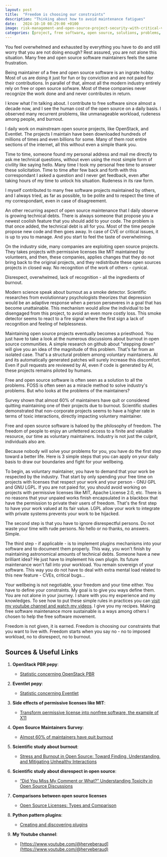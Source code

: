 ```yaml
---
layout: post
title:  "Freedom is choosing our constraints"
description: "Thinking about how to avoid maintenance fatigues"
date:   2024-10-10 08:29:00 +0100
image: risk-management-and-open-source-project-security-with-critical-vulnerability.png
categories: [project, free software, open source, solutions, problems, burnout, freedom]
---
```

You feel overwhelmed and exhausted by everything you have to do and still worry that you are not doing enough? Rest assured, you are not alone this situation. Many free and open source software maintainers feels the same frustration.

Being maintainer of a free and open source software is an ingrate hobby. Most of us are doing it just for fun or by conviction and are not paied for their contributions. In parallel of that, almost all the modern industry entirely rely on free or open source sofware. Most of these companies never recognize the work done and and never contributes in return.

I know what I'm talking about. I contribute to free software since almost a decade now, and I see the human cost of the open source on a daily basis. I observed many recurrent problems, like unmanageable workload, rudeness among people, and burnout.

I daily work on mainstream open source projects, like OpenStack, and Eventlet. The projects I maintain have been downloaded hundreds of millions of times and even billions for some. Many of them root entire sections of the internet, all this without even a simple thank you.

Time to time, someone found my personal address and mail me directly to ask me technical questions, without even using the most simple form of civility like saying hello. Many time I took my personal free time to answer these solicitation. Time to time after few back and forth with this correspondant I asked a question and I never get feedback, even after taking hours of my time to unlock his situation. Rudeness in its raw form.

I myself contributed to many free software projects maintained by others, and I always tried, as far as possible, to be polite and to respect the time of my correspondant, even in case of disagreement.

An other recurring aspect of open source maintenance that I daily observe is growing technical debts. There is always someone that propose you a newest coolish feature that you should add to your code. The problem is that once added, the technical debt is all for you. Most of the time people propose new code and then goes away. In case of CVE or critical issues, it is up to you to manage. And you start to feel the taste of overwhelming.

On the industry side, many companies are exploiting open source projects. They takes projects with permissive licenses like MIT maintained by volunteers, and then, these companies, applies changes that they do not bring back to the original projects, and they redistribute these open sources projects in closed way. No recognition of the work of others - cynical.

Disrespect, overwhelmed, lack of recognition - all the ingredients of burnout.

Modern science speak about burnout as a smoke detector. Scientific researches from evolutionnary psychologists theorizes that depression would be an adaptive response when a person perseveres in a goal that has become unattainable. This mechanism would allow the individual to be disengaged from this project, to avoid an even more costly loss. This smoke detector seems to react to a fire signal where the first sign a lack of recognition and feeling of helplessness.

Maintaining open source projects eventually becomes a priesthood. You just have to take a look at the numerous discussions about burnout in open source communities. A simple research on github about "stepping down" will give you an idea of the magnitude of this problem. That's far from an isolated case. That's a structural problem among voluntary maintainers. AI and its automatically generated patches will surely increase this discomfort. Even if pull requests are reviewed by AI, even if code is generated by AI, these projects remains piloted by humans.

Free and open source software is often seen as a solution to all the problems. FOSS is often seen as a miracle method to solve industry's problems. But who looks at the problems of the maintainers?

Survey shown that almost 60% of maintainers have quit or considered quitting maintaining one of their projects due to burnout. Scientific studies demonstrated that non-corporate projects seems to have a higher rate in terms of toxic interactions, directly impacting voluntery maintainer. 

Free and open source software is haloed by the philosophy of freedom. The freedom of people to enjoy an unfettered access to a finite and valuable resource, our time as voluntary maintainers. Industry is not just the culprit, individuals also are.

Because nobody will solve your problems for you, you have do the first step toward a better life. Here is 3 simple steps that you can apply on your daily basis to draw our boundaries and fight for your wellbeing.

To begin, as voluntary maintainer, you have to demand that your work be respected by the industry. That start by only spending your free time on projects with licenses that respect your work and your person - GNU GPL and GNU LGPL. If you are not paied for, you should avoid working on projects with permissive licenses like MIT, Apache License 2.0, etc. There is no reasons that your unpaied works finish encapsulated in a blackbox that have the permission to private their users of freedom. That's the first step to have your work valued at its fair value. LGPL allow your work to integrate with private systems prevents your work to be hijacked.

The second step is that you have to ignore disrespectful persons. Do not waste your time with rude persons. No hello or no thanks, no answers. Simple.

The third step - if applicable - is to implement plugins mechanisms into your software and to document them properly. This way, you won't finish by maintaining astronomical amounts of technical debts. Someone have a new brilliant idea? He just have to implement his own plugin. Its future maintenance won't fall into your workload. You remain sovereign of your software. This way you do not have to deal with extra mental load related to this new feature - CVEs, critical bugs...

Your wellbeing is not negotiable, your freedom and your time either. You have to define your constraints. My goal is to give you ways define them. You are not alone in your journey. I share with you my experience and my knowledges. To see how to put these simple rules in practices you can [visit my youtube channel and watch my videos](https://www.youtube.com/@herveberaud). I give you my recipes. Making free software maintenance more sustainable is a ways among others I chosen to help the free software movement.

Freedom is not given, it is earned. Freedom is choosing our constraints that you want to live with. Freedom starts when you say no - no to imposed workload, no to disrespect, no to burnout.

## Sources & Useful Links

1. **OpenStack PBR pepy**:
   - [Statistic concerning OpenStack PBR](https://pepy.tech/projects/pbr?timeRange=threeMonths&category=version&includeCIDownloads=true&granularity=daily&viewType=line&versions=6.1.1%2C6.1.0%2C6.0.0)

2. **Eventlet pepy**:
   - [Statistic concerning Eventlet](https://pepy.tech/projects/eventlet?timeRange=threeMonths&category=version&includeCIDownloads=true&granularity=daily&viewType=line&versions=0.40.1%2C0.40.0%2C0.39.1)

3. **Side effects of permissive licenses like MIT**:
   - [Transform permissive license into nonfree software, the example of X11](https://www.gnu.org/doc/fsfs-ii-2.pdf)

4. **Open Source Maintainers Survey**:
   - [Almost 60% of maintainers have quit burnout](https://www.sonarsource.com/blog/maintainer-burnout-is-real/)

5. **Scientific study about burnout**:
   - [Stress and Burnout in Open Source: Toward Finding, Understanding, and Mitigating Unhealthy Interactions](https://www.cs.cmu.edu/~ckaestne/pdf/icsenier20.pdf)

6. **Scientific study about disrespect in open source**:
   - [“Did You Miss My Comment or What?” Understanding Toxicity in Open Source Discussions](https://cmustrudel.github.io/papers/osstoxicity22.pdf)

7. **Comparisons between open source licenses**
   - [Open Source Licenses: Types and Comparison](https://snyk.io/articles/open-source-licenses/)

8. **Python pattern plugins**:
   - [Creating and discovering plugins](https://packaging.python.org/en/latest/guides/creating-and-discovering-plugins/)

9. **My Youtube channel**:
   - [https://www.youtube.com/@herveberaud](https://www.youtube.com/@herveberaud)